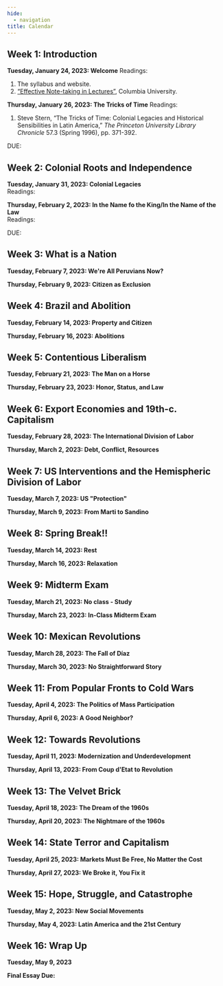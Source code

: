 ```yaml
---
hide:
  - navigation 
title: Calendar 
---
```


## Week 1: Introduction 

**Tuesday, January 24, 2023: Welcome**
Readings:
1. The syllabus and website.
2. [“Effective Note-taking in Lectures”](https://www.cc-seas.columbia.edu/node/31875), Columbia University.

**Thursday, January 26, 2023: The Tricks of Time**
Readings: 
1. Steve Stern, “The Tricks of Time: Colonial Legacies and Historical Sensibilities in Latin America,” _The Princeton University Library Chronicle_ 57.3 (Spring 1996), pp. 371-392.

DUE:

## Week 2: Colonial Roots and Independence

**Tuesday, January 31, 2023: Colonial Legacies**  
Readings:


**Thursday, February 2, 2023: In the Name fo the King/In the Name of the Law**   
Readings:

DUE:

## Week 3: What is a Nation

**Tuesday, February 7, 2023: We're All Peruvians Now?**  


**Thursday, February 9, 2023: Citizen as Exclusion**  

## Week 4: Brazil and Abolition

**Tuesday, February 14, 2023: Property and Citizen**  


**Thursday, February 16, 2023:  Abolitions**  

## Week 5: Contentious Liberalism

**Tuesday, February 21, 2023: The Man on a Horse**  


**Thursday, February 23, 2023: Honor, Status, and Law**  

## Week 6: Export Economies and 19th-c. Capitalism

**Tuesday, February 28, 2023: The International Division of Labor**  


**Thursday, March 2, 2023: Debt, Conflict, Resources**  

## Week 7: US Interventions and the Hemispheric Division of Labor

**Tuesday, March 7, 2023: US "Protection"**  


**Thursday, March 9, 2023: From Marti to Sandino**  

## Week 8: Spring Break!!

**Tuesday, March 14, 2023: Rest** 


**Thursday, March 16, 2023: Relaxation**  

## Week 9: Midterm Exam

**Tuesday, March 21, 2023: No class - Study**  


**Thursday, March 23, 2023: In-Class Midterm Exam**  

## Week 10: Mexican Revolutions

**Tuesday, March 28, 2023: The Fall of Díaz**  


**Thursday, March 30, 2023: No Straightforward Story**  

## Week 11: From Popular Fronts to Cold Wars

**Tuesday, April 4, 2023: The Politics of Mass Participation**  


**Thursday, April 6, 2023: A Good Neighbor?**  

## Week 12: Towards Revolutions

**Tuesday, April 11, 2023: Modernization and Underdevelopment**  


**Thursday, April 13, 2023: From Coup d'Etat to Revolution**  

## Week 13: The Velvet Brick

**Tuesday, April 18, 2023: The Dream of the 1960s** 


**Thursday, April 20, 2023: The Nightmare of the 1960s**  


## Week 14: State Terror and Capitalism

**Tuesday, April 25, 2023: Markets Must Be Free, No Matter the Cost**  


**Thursday, April 27, 2023: We Broke it, You Fix it**  

## Week 15: Hope, Struggle, and Catastrophe

**Tuesday, May 2, 2023: New Social Movements**  


**Thursday, May 4, 2023: Latin America and the 21st Century**  

## Week 16: Wrap Up

**Tuesday, May 9, 2023**

**Final Essay Due:** 
